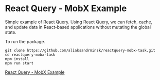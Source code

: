 # React Query - MobX Example

Simple example of [React Query](https://react-query.tanstack.com/). Using React Query, we can fetch, cache, and update data in React-based applications without mutating the global state.

To run the package.

 

```
git clone https://github.com/aliaksandrminsk/reactquery-mobx-task.git
cd reactquery-mobx-task
npm install
npm run start
```

[React Query - MobX Example
](https://reactquery-mobx-task.web.app/)


